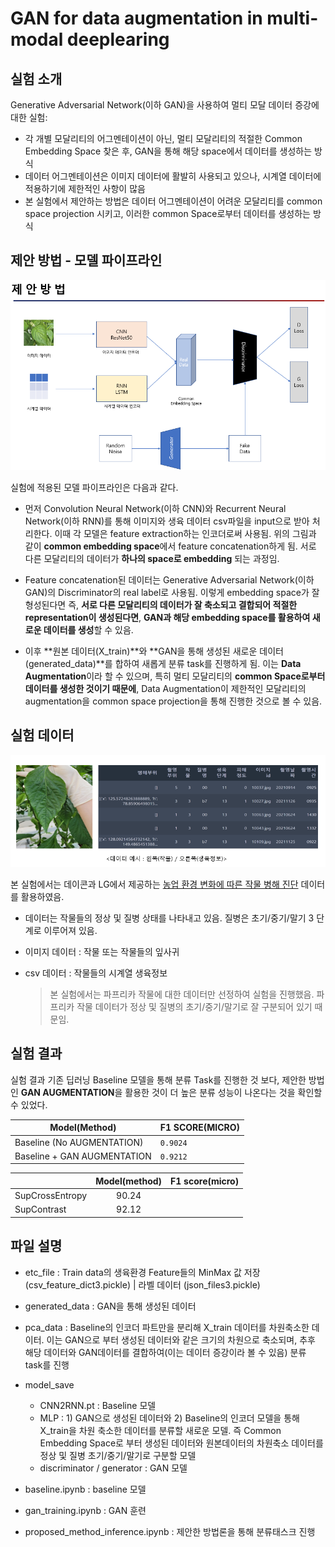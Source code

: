 # GAN for data augmentation in multi-modal deeplearing

## 실험 소개 
Generative Adversarial Network(이하 GAN)을 사용하여 멀티 모달 데이터 증강에 대한 실험:
- 각 개별 모달리티의 어그멘테이션이 아닌, 멀티 모달리티의 적절한 Common Embedding Space 찾은 후, GAN을 통해 해당 space에서 데이터를 생성하는 방식 
- 데이터 어그멘테이션은 이미지 데이터에 활발히 사용되고 있으나, 시계열 데이터에 적용하기에 제한적인 사항이 많음 
- 본 실험에서 제안하는 방법은 데이터 어그멘테이션이 어려운 모달리티를 common space projection 시키고, 이러한 common Space로부터 데이터를 생성하는 방식  


## 제안 방법 - 모델 파이프라인 
<p align="center"><img src="assets/proposed_method.png" width="680"\></p>

실험에 적용된 모델 파이프라인은 다음과 같다. 

- 먼저 Convolution Neural Network(이하 CNN)와 Recurrent Neural Network(이하 RNN)를 통해 이미지와 생육 데이터 csv파일을 input으로 받아 처리한다. 이때 각 모델은 feature extraction하는 인코더로써 사용됨. 위의 그림과 같이 **common embedding space**에서 feature concatenation하게 됨. 서로 다른 모달리티의 데이터가 **하나의 space로 embedding** 되는 과정임.

- Feature concatenation된 데이터는 Generative Adversarial Network(이하 GAN)의 Discriminator의 real label로 사용됨. 이렇게 embedding space가 잘 형성된다면 즉, **서로 다른 모달리티의 데이터가 잘 축소되고 결합되어 적절한 representation이 생성된다면**, **GAN과 해당 embedding space를 활용하여 새로운 데이터를 생성**할 수 있음. 

- 이후 **원본 데이터(X_train)**와 **GAN을 통해 생성된 새로운 데이터(generated_data)**를 합하여 새롭게 분류 task를 진행하게 됨. 이는 **Data Augmentation**이라 할 수 있으며, 특히 멀티 모달리티의 **common Space로부터 데이터를 생성한 것이기 때문에**, Data Augmentation이 제한적인 모달리티의 augmentation을 common space projection을 통해 진행한 것으로 볼 수 있음.


## 실험 데이터 
<p align="center"><img src="assets/data_explain.png" width="680"\></p>

본 실험에서는 데이콘과 LG에서 제공하는 [농업 환경 변화에 따른 작물 병해 진단](https://dacon.io/competitions/official/235870/overview/description) 데이터를 활용하였음.

- 데이터는 작물들의 정상 및 질병 상태를 나타내고 있음. 질병은 초기/중기/말기 3 단계로 이루어져 있음. 
- 이미지 데이터 : 작물 또는 작물들의 잎사귀 
- csv 데이터 : 작물들의 시계열 생육정보 

    > 본 실험에서는 파프리카 작물에 대한 데이터만 선정하여 실험을 진행했음. 파프리카 작물 데이터가 정상 및 질병의 초기/중기/말기로 잘 구분되어 있기 때문임. 

 
## 실험 결과 

실험 결과 기존 딥러닝 Baseline 모델을 통해 분류 Task를 진행한 것 보다, 제안한 방법인 **GAN AUGMENTATION**을 활용한 것이 더 높은 분류 성능이 나온다는 것을 확인할 수 있었다.

|         Model(Method)         |        F1 SCORE(MICRO)      |
|-------------------------------|-----------------------------|
|Baseline (No AUGMENTATION)     |           `0.9024`          |
|Baseline + GAN AUGMENTATION    |           `0.9212`          |

|          |Model(method) | F1 score(micro) |
|----------|:----:|:---:|
|  SupCrossEntropy |  90.24  |
|  SupContrast     |  92.12  | 



## 파일 설명 

- etc_file : Train data의 생육환경 Feature들의 MinMax 값 저장 (csv_feature_dict3.pickle) | 라벨 데이터 (json_files3.pickle)

- generated_data : GAN을 통해 생성된 데이터 

- pca_data : Baseline의 인코더 파트만을 분리해 X_train 데이터를 차원축소한 데이터. 이는 GAN으로 부터 생성된 데이터와 같은 크기의 차원으로 축소되며, 추후 해당 데이터와 GAN데이터를 결합하여(이는 데이터 증강이라 볼 수 있음) 분류 task를 진행 

- model_save 
    - CNN2RNN.pt : Baseline 모델 
    - MLP : 1) GAN으로 생성된 데이터와  2) Baseline의 인코더 모델을 통해 X_train을 차원 축소한 데이터를 분류할 새로운 모델. 즉 Common Embedding Space로 부터 생성된 데이터와 원본데이터의 차원축소 데이터를 정상 및 질병 초기/중기/말기로 구분할 모델 
    - discriminator / generator : GAN 모델 

- baseline.ipynb : baseline 모델 

- gan_training.ipynb : GAN 훈련 

- proposed_method_inference.ipynb : 제안한 방법론을 통해 분류태스크 진행 
